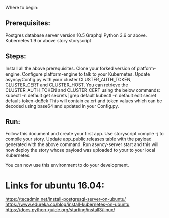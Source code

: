 Where to begin:

## Prerequisites:

Postgres database server version 10.5
Graphql
Python 3.6 or above.
Kubernetes 1.9 or above
story
storyscript

## Steps:
Install all the above prerequisites.
Clone your forked version of platform-engine.
Configure platform-engine to talk to your Kubernetes.
Update asyncy/Config.py with your cluster CLUSTER_AUTH_TOKEN, CLUSTER_CERT and CLUSTER_HOST.
You can retrieve the CLUSTER_AUTH_TOKEN and CLUSTER_CERT using the below commands:
kubectl -n default get secrets  |grep default
kubectl -n default edit secret default-token-dq8ck
This will contain ca.crt and token values which can be decoded using base64 and updated in your Config.py.

## Run:
Follow this document and create your first app.
Use storyscript compile -j to compile your story.
Update app_public.releases table with the payload generated with the above command.
Run asyncy-server start and this will now deploy the story whose payload was uploaded to your  to your local Kubernetes. 

You can now use this environment to do your development.

# Links for ubuntu 16.04:
https://tecadmin.net/install-postgresql-server-on-ubuntu/
https://www.edureka.co/blog/install-kubernetes-on-ubuntu
https://docs.python-guide.org/starting/install3/linux/





